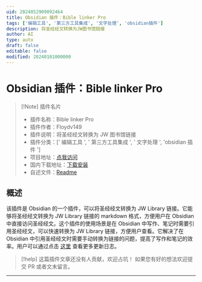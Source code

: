 ```yaml
---
uid: 2024052909092464
title: Obsidian 插件：Bible linker Pro
tags: ['编辑工具', '第三方工具集成', '文字处理', 'obsidian插件']
description: 将圣经经文转换为JW图书馆链接
author: AI
type: auto
draft: false
editable: false
modified: 20240101000000
---
```


# Obsidian 插件：Bible linker Pro

> [!Note] 插件名片
> - 插件名称：Bible linker Pro
> - 插件作者：Floydv149
> - 插件说明：将圣经经文转换为 JW 图书馆链接
> - 插件分类：[' 编辑工具 ', ' 第三方工具集成 ', ' 文字处理 ', 'obsidian 插件 ']
> - 项目地址：[点我访问](https://github.com/Floydv149/bibleLinkerPro)
> - 国内下载地址：[下载安装](https://pkmer.cn/products/plugin/pluginMarket/?bible-linker-pro)
> - 自述文件：[Readme](https://ghproxy.net/https://raw.githubusercontent.com/Floydv149/bibleLinkerPro/main/README.md)

## 概述

该插件是 Obsidian 的一个插件，可以将圣经经文转换为 JW Library 链接。它能够将圣经经文转换为 JW Library 链接的 markdown 格式，方便用户在 Obsidian 中直接访问圣经经文。这个插件的使用场景是在 Obsidian 中写作、笔记时需要引用圣经经文，可以快速转换为 JW Library 链接，方便用户查看。它解决了在 Obsidian 中引用圣经经文时需要手动转换为链接的问题，提高了写作和笔记的效率。用户可以通过点击 [这里](https://github.com/Floydv149/bibleLinkerPro/blob/main/CHANGELOG.MD) 查看更多更新日志。

> [!help]
> 这篇插件文章还没有人贡献，欢迎占坑！
> 如果您有好的想法欢迎提交 PR 或者文末留言。

---



